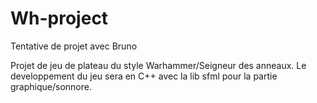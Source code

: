 Wh-project
==========

Tentative de projet avec Bruno

Projet de jeu de plateau du style Warhammer/Seigneur des anneaux. Le developpement du jeu sera en C++ avec la lib sfml pour la partie graphique/sonnore.
